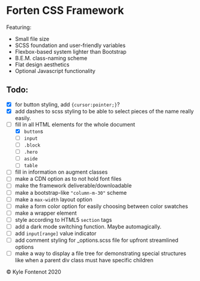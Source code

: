 # Forten CSS Framework
Featuring:
* Small file size
* SCSS foundation and user-friendly variables
* Flexbox-based system lighter than Bootstrap 
* B.E.M. class-naming scheme 
* Flat design aesthetics
* Optional Javascript functionality

## Todo:
- [x]  for button styling, add `{cursor:pointer;}`?
- [x]  add dashes to scss styling to be able to select pieces of the name really easily.
- [ ]  fill in all HTML elements for the whole document
    - [x]  `button`s
    - [ ]  `input`
    - [ ]  `.block`
    - [ ]  `.hero`
    - [ ]  `aside`
    - [ ]  `table`
- [ ]  fill in information on augment classes
- [ ]  make a CDN option as to not hold font files
- [ ]  make the framework deliverable/downloadable
- [ ]  make a bootstrap-like `"column-m-30"` scheme
- [ ]  make a `max-width` layout option
- [ ]  make a form color option for easily choosing between color swatches
- [ ]  make a wrapper element
- [ ]  style according to HTML5 `section` tags
- [ ]  add a dark mode switching function. Maybe automagically.
- [ ]  add `input[range]` value indicator
- [ ]  add comment styling for _options.scss file for upfront streamlined options
- [ ]  make a way to display a file tree for demonstrating special structures like when a parent div class must have specific children

© Kyle Fontenot 2020
